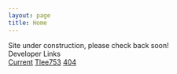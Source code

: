 ```yaml
---
layout: page
title: Home
---
```


<div class="card bg-light text-center my-2">
<div class="card-body">
Site under construction, please check back soon!
</div>
</div>

<div class="card bg-light text-center my-2">
<div class="card-header text-center">
Developer Links
</div>
<div class="card-body">
    <a type="button" class="btn btn-primary" href="http://www.goddardsoccer.com">Current</a>
    <a type="button" class="btn btn-secondary" href="https://github.com/tlee753/tlee753.github.io">Tlee753</a>
    <a type="button" class="btn btn-danger" href="/demo">404</a>
</div>
</div>
